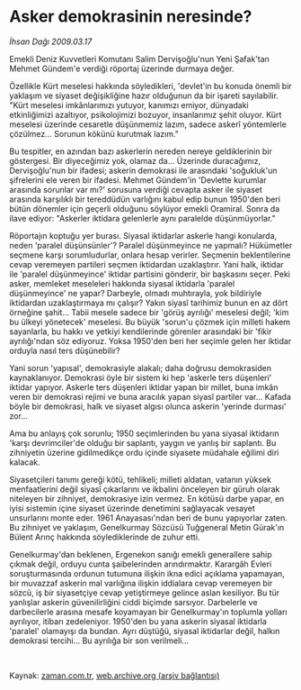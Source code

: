 # Asker demokrasinin neresinde?

*İhsan Dağı 2009.03.17*

<tr><td class="metin" colspan="2" style="padding-top: 20px; padding-left: 5px; padding-right: 10px;">Emekli Deniz Kuvvetleri Komutanı Salim Dervişoğlu'nun Yeni Şafak'tan Mehmet Gündem'e verdiği röportaj üzerinde durmaya değer.</td></tr><tr><td class="metin" colspan="2" style="padding-top: 20px; padding-left: 5px; padding-right: 10px;"><p> Özellikle Kürt meselesi hakkında söyledikleri, 'devlet'in bu konuda önemli bir yaklaşım ve siyaset değişikliğine hazır olduğunun da bir işareti sayılabilir. "Kürt meselesi imkânlarımızı yutuyor, kanımızı emiyor, dünyadaki etkinliğimizi azaltıyor, psikolojimizi bozuyor, insanlarımız şehit oluyor. Kürt meselesi üzerinde cesaretle düşünmemiz lazım, sadece askerî yöntemlerle çözülmez... Sorunun kökünü kurutmak lazım."
<p>Bu tespitler, en azından bazı askerlerin nereden nereye geldiklerinin bir göstergesi. Bir diyeceğimiz yok, olamaz da... Üzerinde duracağımız, Dervişoğlu'nun bir ifadesi; askerin demokrasi ile arasındaki 'soğukluk'un şifrelerini ele veren bir ifadesi. Mehmet Gündem'in 'Devlette kurumlar arasında sorunlar var mı?' sorusuna verdiği cevapta asker ile siyaset arasında karşılıklı bir tereddüdün varlığını kabul edip bunun 1950'den beri bütün dönemler için geçerli olduğunu söylüyor emekli Oramiral. Sonra da ilave ediyor: "Askerler iktidara gelenlerle aynı paralelde düşünmüyorlar."
<p>Röportajın koptuğu yer burası. Siyasal iktidarlar askerle hangi konularda, neden 'paralel düşünsünler'? Paralel düşünmeyince ne yapmalı? Hükümetler seçmene karşı sorumludurlar, onlara hesap verirler. Seçmenin beklentilerine cevap veremeyen partileri seçmen iktidardan uzaklaştırır. Yani halk, iktidar ile 'paralel düşünmeyince' iktidar partisini gönderir, bir başkasını seçer. Peki asker, memleket meseleleri hakkında siyasal iktidarla 'paralel düşünmeyince' ne yapar? Darbeyle, olmadı muhtırayla, yok bildiriyle iktidardan uzaklaştırmaya mı çalışır? Yakın siyasî tarihimiz bunun en az dört örneğine şahit... Tabii mesele sadece bir 'görüş ayrılığı' meselesi değil; 'kim bu ülkeyi yönetecek' meselesi. Bu büyük 'sorun'u çözmek için milleti hakem sayanlarla, bu hakkı ve yetkiyi kendilerinde görenler arasındaki bir 'fikir ayrılığı'ndan söz ediyoruz. Yoksa 1950'den beri her seçimle gelen her iktidar orduyla nasıl ters düşünebilir?
<p>Yani sorun 'yapısal', demokrasiyle alakalı; daha doğrusu demokrasiden kaynaklanıyor. Demokrasi öyle bir sistem ki hep 'askerle ters düşenleri' iktidar yapıyor. Askerle ters düşenleri iktidar yapan bir millet, buna imkân veren bir demokrasi rejimi ve buna aracılık yapan siyasî partiler var... Kafada böyle bir demokrasi, halk ve siyaset algısı olunca askerin 'yerinde durması' zor...
<p>Ama bu anlayış çok sorunlu; 1950 seçimlerinden bu yana siyasal iktidarın 'karşı devrimciler'de olduğu bir saplantı, yaygın ve yanlış bir saplantı. Bu zihniyetin üzerine gidilmedikçe ordu içinde siyasete müdahale eğilimi diri kalacak.
<p>Siyasetçileri tanımı gereği kötü, tehlikeli; milleti aldatan, vatanın yüksek menfaatlerini değil siyasî çıkarlarını ve ikbalini önceleyen bir güruh olarak niteleyen bir zihniyet, demokrasiye izin vermez. En kötüsü darbe yapar, en iyisi sistemin içine siyaset üzerinde denetimini sağlayacak vesayet unsurlarını monte eder. 1961 Anayasası'ndan beri de bunu yapıyorlar zaten. Bu zihniyet ve yaklaşım, Genelkurmay Sözcüsü Tuğgeneral Metin Gürak'ın Bülent Arınç hakkında söylediklerinde de zuhur etti.
<p>Genelkurmay'dan beklenen, Ergenekon sanığı emekli generallere sahip çıkmak değil, orduyu cunta şaibelerinden arındırmaktır. Karargâh Evleri soruşturmasında ordunun tutumuna ilişkin ikna edici açıklama yapamayan, bir muvazzaf askerin mal varlığına ilişkin iddialara cevap veremeyen bir sözcü, iş bir siyasetçiye cevap yetiştirmeye gelince aslan kesiliyor. Bu tür yanlışlar askerin güvenilirliğini ciddi biçimde sarsıyor. Darbelerle ve darbecilerle arasına mesafe koyamayan bir Genelkurmay'ın toplumla yolları ayrılıyor, itibarı zedeleniyor. 1950'den bu yana askerin siyasal iktidarla 'paralel' olamayışı da bundan. Ayrı düştüğü, siyasal iktidarlar değil, halkın demokrasi tercihi... Bu ayrılığa bir son verilmeli...
<p><br/></p></p></p></p></p></p></p></p></td></tr>

Kaynak: [zaman.com.tr](http://zaman.com.tr/yazar.do?yazino=826336), [web.archive.org (arşiv bağlantısı)](http://web.archive.org/web/20090321063830/http://www.zaman.com.tr:80/yazar.do?yazino=826336)
